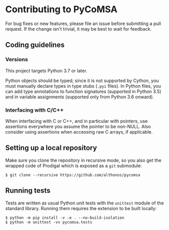 # Contributing to PyCoMSA

For bug fixes or new features, please file an issue before submitting a
pull request. If the change isn't trivial, it may be best to wait for
feedback.

## Coding guidelines

### Versions

This project targets Python 3.7 or later.

Python objects should be typed; since it is not supported by Cython,
you must manually declare types in type stubs (`.pyi` files). In Python
files, you can add type annotations to function signatures (supported in
Python 3.5) and in variable assignments (supported only from Python
3.6 onward).

### Interfacing with C/C++

When interfacing with C or C++, and in particular with pointers, use assertions
everywhere you assume the pointer to be non-NULL. Also consider using
assertions when accessing raw C arrays, if applicable.

## Setting up a local repository

Make sure you clone the repository in recursive mode, so you also get the
wrapped code of Prodigal which is exposed as a ``git`` submodule:

```console
$ git clone --recursive https://github.com/althonos/pycomsa
```

## Running tests

Tests are written as usual Python unit tests with the `unittest` module of
the standard library. Running them requires the extension to be built
locally:

```console
$ python -m pip install -v -e . --no-build-isolation
$ python -m unittest -vv pycomsa.tests
```
